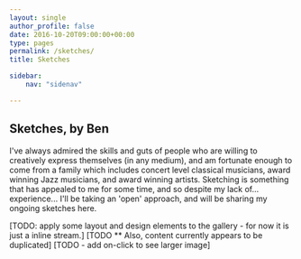 ```yaml
---
layout: single
author_profile: false
date: 2016-10-20T09:00:00+00:00
type: pages
permalink: /sketches/
title: Sketches

sidebar:
    nav: "sidenav"

---
```

## Sketches, by Ben

I've always admired the skills and guts of people who are willing to creatively express themselves (in any medium), and am fortunate enough to come from a family which includes concert level classical musicians, award winning Jazz musicians, and award winning artists. Sketching is something that has appealed to me for some time, and so despite my lack of... experience... I'll be taking an 'open' approach, and will be sharing my ongoing sketches here.

[TODO: apply some layout and design elements to the gallery - for now it is just a inline stream.]
[TODO ** Also, content currently appears to be duplicated]
[TODO - add on-click to see larger image]

<article></article>

<script src="https://cdnjs.cloudflare.com/ajax/libs/jquery/3.1.0/jquery.min.js"></script>

<script type="text/javascript">
$(function() {
    console.log( "ready!" );

    var endpoint = "https://api.flickr.com/services/rest/"
    var apiKey = "4912feac8c866a2c76b84eca4bb55442";
    var photosetId = "72157671922194083";
    var extras = "url_sq,url_t,url_s,url_m,url_o";
    var method = "flickr.photosets.getPhotos";

    var request = endpoint+"?method="+method+
                "&api_key="+apiKey+
                "&photoset_id="+photosetId+
                "&extras="+extras+
                "&format=json&jsoncallback=?";
    $.getJSON(request,buildGallery);

    function buildGallery(data,result){
        if(result=="success"){
            var photos = data.photoset.photo;
            for(var i=0; i<photos.length; i++){
                $('<img class="gallery_image" >').attr("src",photos[i].url_s).appendTo("article");
            }
        }
    }
});
</script>
